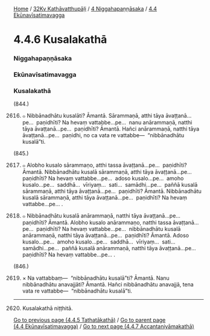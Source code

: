 
[Home](/) / [32Kv Kathāvatthupāḷi](../../../32Kv.md) / [4 Niggahapaṇṇāsaka](../../4.md) / [4.4 Ekūnavīsatimavagga](../4.4.md)

# 4.4.6 Kusalakathā

### Niggahapaṇṇāsaka

### Ekūnavīsatimavagga

### Kusalakathā

(844.)

2616. ๐ Nibbānadhātu kusalāti? Āmantā. Sārammaṇā, atthi tāya āvaṭṭanā…pe…  paṇidhīti? Na hevaṃ vattabbe…pe…  nanu anārammaṇā, natthi tāya āvaṭṭanā…pe…  paṇidhīti? Āmantā. Hañci anārammaṇā, natthi tāya āvaṭṭanā…pe…  paṇidhi, no ca vata re vattabbe—  “nibbānadhātu kusalā”ti.

(845.)

2617. ๐ Alobho kusalo sārammaṇo, atthi tassa āvaṭṭanā…pe…  paṇidhīti? Āmantā. Nibbānadhātu kusalā sārammaṇā, atthi tāya āvaṭṭanā…pe…  paṇidhīti? Na hevaṃ vattabbe…pe…  adoso kusalo…pe…  amoho kusalo…pe…  saddhā…  vīriyaṃ…  sati…  samādhi…pe…  paññā kusalā sārammaṇā, atthi tāya āvaṭṭanā…pe…  paṇidhīti? Āmantā. Nibbānadhātu kusalā sārammaṇā, atthi tāya āvaṭṭanā…pe…  paṇidhīti? Na hevaṃ vattabbe…pe… .

2618. ๐ Nibbānadhātu kusalā anārammaṇā, natthi tāya āvaṭṭanā…pe…  paṇidhīti? Āmantā. Alobho kusalo anārammaṇo, natthi tassa āvaṭṭanā…pe…  paṇidhīti? Na hevaṃ vattabbe…pe…  nibbānadhātu kusalā anārammaṇā, natthi tāya āvaṭṭanā…pe…  paṇidhīti? Āmantā. Adoso kusalo…pe…  amoho kusalo…pe…  saddhā…  vīriyaṃ…  sati…  samādhi…pe…  paññā kusalā anārammaṇā, natthi tāya āvaṭṭanā…pe…  paṇidhīti? Na hevaṃ vattabbe…pe… .

(846.)

2619. × Na vattabbaṃ—  “nibbānadhātu kusalā”ti? Āmantā. Nanu nibbānadhātu anavajjāti? Āmantā. Hañci nibbānadhātu anavajjā, tena vata re vattabbe—  “nibbānadhātu kusalā”ti.

---

2620. Kusalakathā niṭṭhitā.



[Go to previous page (4.4.5 Tathatākathā)](4.4.5.md) / [Go to parent page (4.4 Ekūnavīsatimavagga)](../4.4.md) / [Go to next page (4.4.7 Accantaniyāmakathā)](4.4.7.md)


